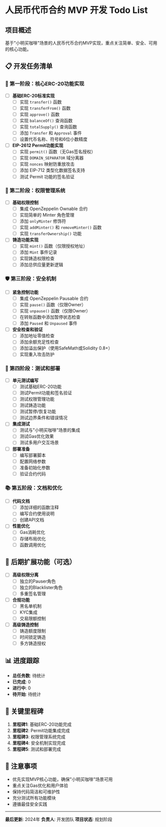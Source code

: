 # 人民币代币合约 MVP 开发 Todo List

## 项目概述
基于"小明买咖啡"场景的人民币代币合约MVP实现，重点关注简单、安全、可用的核心功能。

## 📋 开发任务清单

### 🎯 第一阶段：核心ERC-20功能实现

- [ ] **基础ERC-20标准实现**
  - [ ] 实现 `transfer()` 函数
  - [ ] 实现 `transferFrom()` 函数
  - [ ] 实现 `approve()` 函数
  - [ ] 实现 `balanceOf()` 查询函数
  - [ ] 实现 `totalSupply()` 查询函数
  - [ ] 添加 `Transfer` 和 `Approval` 事件
  - [ ] 设置代币名称、符号和6位小数精度

- [ ] **EIP-2612 Permit功能实现**
  - [ ] 实现 `permit()` 函数（无Gas签名授权）
  - [ ] 实现 `DOMAIN_SEPARATOR` 域分离器
  - [ ] 实现 `nonces` 映射防重放攻击
  - [ ] 添加 EIP-712 类型化数据签名支持
  - [ ] 测试 Permit 功能的签名验证

### 🔐 第二阶段：权限管理系统

- [ ] **基础权限控制**
  - [ ] 集成 OpenZeppelin Ownable 合约
  - [ ] 实现简单的 Minter 角色管理
  - [ ] 添加 `onlyMinter` 修饰符
  - [ ] 实现 `addMinter()` 和 `removeMinter()` 函数
  - [ ] 实现 `transferOwnership()` 功能

- [ ] **铸造功能实现**
  - [ ] 实现 `mint()` 函数（仅限授权地址）
  - [ ] 添加 `Mint` 事件记录
  - [ ] 实现铸造权限检查
  - [ ] 添加总供应量更新逻辑

### 🛡️ 第三阶段：安全机制

- [ ] **紧急控制功能**
  - [ ] 集成 OpenZeppelin Pausable 合约
  - [ ] 实现 `pause()` 函数（仅限Owner）
  - [ ] 实现 `unpause()` 函数（仅限Owner）
  - [ ] 在转账函数中添加暂停状态检查
  - [ ] 添加 `Paused` 和 `Unpaused` 事件

- [ ] **安全检查和验证**
  - [ ] 添加地址零值检查
  - [ ] 添加余额充足性检查
  - [ ] 添加溢出保护（使用SafeMath或Solidity 0.8+）
  - [ ] 实现重入攻击防护

### 🧪 第四阶段：测试和部署

- [ ] **单元测试编写**
  - [ ] 测试基础ERC-20功能
  - [ ] 测试Permit功能和签名验证
  - [ ] 测试权限管理功能
  - [ ] 测试铸造功能
  - [ ] 测试暂停/恢复功能
  - [ ] 测试边界条件和错误情况

- [ ] **集成测试**
  - [ ] 测试与"小明买咖啡"场景的集成
  - [ ] 测试Gas优化效果
  - [ ] 测试多用户交互场景

- [ ] **部署准备**
  - [ ] 编写部署脚本
  - [ ] 配置网络参数
  - [ ] 准备初始化参数
  - [ ] 验证合约代码

### 📚 第五阶段：文档和优化

- [ ] **代码文档**
  - [ ] 添加详细的函数注释
  - [ ] 编写合约使用说明
  - [ ] 创建API文档

- [ ] **性能优化**
  - [ ] Gas消耗优化
  - [ ] 存储布局优化
  - [ ] 函数调用优化

## 🔄 后期扩展功能（可选）

- [ ] **高级权限分离**
  - [ ] 独立的Pauser角色
  - [ ] 独立的Blacklister角色
  - [ ] 多重签名管理

- [ ] **合规功能**
  - [ ] 黑名单机制
  - [ ] KYC集成
  - [ ] 交易限额控制

- [ ] **高级铸造控制**
  - [ ] 铸造额度限制
  - [ ] 时间锁定铸造
  - [ ] 多方铸造授权

## 📊 进度跟踪

- **总任务数**: 待统计
- **已完成**: 0
- **进行中**: 0
- **待开始**: 待统计

## 🎯 关键里程碑

1. **里程碑1**: 基础ERC-20功能完成
2. **里程碑2**: Permit功能集成完成
3. **里程碑3**: 权限管理系统完成
4. **里程碑4**: 安全机制实现完成
5. **里程碑5**: 测试和部署完成

## 📝 注意事项

- 优先实现MVP核心功能，确保"小明买咖啡"场景可用
- 重点关注Gas优化和用户体验
- 保持代码简洁和可维护性
- 充分测试所有功能模块
- 遵循最佳安全实践

---

**最后更新**: 2024年
**负责人**: 开发团队
**项目状态**: 规划阶段